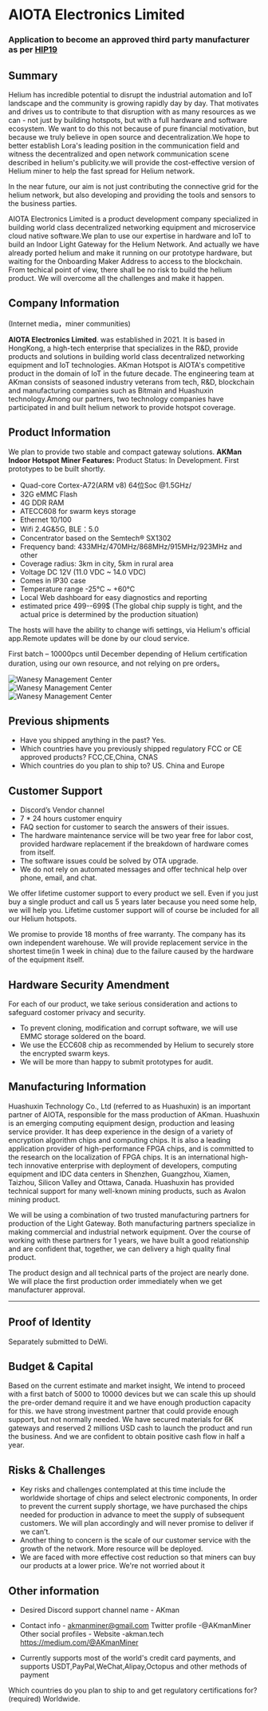 # AIOTA Electronics Limited

### Application to become an approved third party manufacturer as per [HIP19](https://github.com/helium/HIP/blob/master/0019-third-party-manufacturers.md)

## Summary

Helium has incredible potential to disrupt the industrial automation and IoT landscape and the community is growing rapidly day by day. That motivates and drives us to contribute to that disruption with as many resources as we can - not just by building hotspots, but with a full hardware and software ecosystem. We want to do this not because of pure financial motivation, but because we truly believe in open source and decentralization.We hope to better establish Lora's leading position in the communication field and witness the decentralized and open network communication scene described in helium's publicity.we will provide the cost-effective version of Helium miner to help the fast spread for Helium network.

In the near future, our aim is not just contributing the connective grid for the helium network, but also developing and providing the tools and sensors to the business parties.

AIOTA Electronics Limited is a product development company specialized in building world class decentralized networking equipment and microservice cloud native software.We plan to use our expertise in hardware and IoT to build an Indoor Light Gateway for the Helium Network. And actually we have already ported helium and make it running on our prototype hardware, but waiting for the Onboarding Maker Address to access to the blockchain. From techical point of view, there shall be no risk to build the helium product. We will overcome all the challenges and make it happen.

## Company Information
(Internet media，miner communities)

**AIOTA Electronics Limited**. was established in 2021. It is based in HongKong, a high-tech enterprise that specializes in the R&D, provide products and solutions in building world class decentralized networking equipment and IoT technologies. AKman Hotspot is AIOTA's competitive product in the domain of IoT in the future decade. The engineering team at AKman consists of seasoned industry veterans from tech, R&D, blockchain and manufacturing companies such as Bitmain and Huashuxin technology.Among our partners, two technology companies have participated in and built helium network to provide hotspot coverage.


## Product Information
We plan to provide two stable and compact gateway solutions.
**AKMan Indoor Hotspot Miner Features:** 
Product Status: In Development. First prototypes to be built shortly.

* Quad-core Cortex-A72(ARM v8) 64位Soc @1.5GHz/
* 32G eMMC Flash
* 4G DDR RAM
* ATECC608 for swarm keys storage
* Ethernet 10/100
* Wifi 2.4G&5G, BLE：5.0
* Concentrator based on the Semtech® SX1302
* Frequency band: 433MHz/470MHz/868MHz/915MHz/923MHz and other
* Coverage radius: 3km in city, 5km in rural area
* Voltage DC 12V (11.0 VDC ~ 14.0 VDC)
* Comes in IP30 case
* Temperature range -25°C ~ +60°C
* Local Web dashboard for easy diagnostics and reporting
* estimated price 499--699$ (The global chip supply is tight, and the actual price is determined by the production situation)


The hosts will have the ability to change wifi settings, via Helium's official app.Remote updates will be done by our cloud service.

First batch – 10000pcs until December depending of Helium certification duration, using our own resource, and not relying on pre orders。

<img src="http://akman.tech/img1.png" alt="Wanesy Management Center" />
<br/>

<img src="http://akman.tech/img2.png" alt="Wanesy Management Center" />
<br/>

<img src="http://akman.tech/img3.png" alt="Wanesy Management Center" />


## Previous shipments
* Have you shipped anything in the past? Yes.
* Which countries have you previously shipped regulatory FCC or CE approved products? FCC,CE,China, CNAS
* Which countries do you plan to ship to? US. China and Europe

## Customer Support ##

* Discord’s Vendor channel
* 7 * 24 hours customer enquiry
* FAQ section for customer to search the answers of their issues.
* The hardware maintenance service will be two year free for labor cost, provided hardware replacement if the breakdown of hardware comes from itself.
* The software issues could be solved by OTA upgrade.
* We do not rely on automated messages and offer technical help over phone, email, and chat.

We offer lifetime customer support to every product we sell. Even if you just buy a single product and call us 5 years later because you need some help, we will help you. Lifetime customer support will of course be included for all our Helium hotspots.

We promise to provide 18 months of free warranty. The company has its own independent warehouse. We will provide replacement service in the shortest time(in 1 week in china) due to the failure caused by the hardware of the equipment itself.

## Hardware Security Amendment ##

For each of our product, we take serious consideration and actions to safeguard costomer privacy and security.

* To prevent cloning, modification and corrupt software, we will use EMMC storage soldered on the board.
* We use the ECC608 chip as recommended by Helium to securely store the encrypted swarm keys.
* We will be more than happy to submit prototypes for audit. 

## Manufacturing Information ##
Huashuxin Technology Co., Ltd (referred to as Huashuxin) is an important partner of AIOTA, responsible for the mass production of AKman.
Huashuxin is an emerging computing equipment design, production and leasing service provider. It has deep experience in the design of a variety of encryption algorithm chips and computing chips. It is also a leading application provider of high-performance FPGA chips, and is committed to the research on the localization of FPGA chips. It is an international high-tech innovative enterprise with deployment of developers, computing equipment and IDC data centers in Shenzhen, Guangzhou, Xiamen, Taizhou, Silicon Valley and Ottawa, Canada. Huashuxin has provided technical support for many well-known mining products, such as Avalon mining product.

We will be using a combination of two trusted manufacturing partners for production of the Light Gateway. Both manufacturing partners specialize in making commercial and industrial network equipment. Over the course of working with these partners for 1 years, we have built a good relationship and are confident that, together, we can delivery a high quality final product.

The product design and all technical parts of the project are nearly done. We will place the first production order immediately when we get manufacturer approval.

---


## Proof of Identity

Separately submitted to DeWi.

## Budget & Capital
Based on the current estimate and market insight, We intend to proceed with a first batch of 5000 to 10000 devices but we can scale this up should the pre-order demand require it and we have enough production capacity for this. we have strong investment partner that could provide enough support, but not normally needed.
We have secured materials for 6K gateways and reserved 2 millions USD cash to launch the product and run the business. And we are confident to obtain positive cash flow in half a year.

## Risks & Challenges

* Key risks and challenges contemplated at this time include the worldwide shortage of chips and select electronic components, In order to prevent the current supply shortage, we have purchased the chips needed for production in advance to meet the supply of subsequent customers. We will plan accordingly and will never promise to deliver if we can’t.
* Another thing to concern is the scale of our customer service with the growth of the network. More resource will be deployed.
* We are faced with more effective cost reduction so that miners can buy our products at a lower price. We're not worried about it

## Other information

* Desired Discord support channel name - AKman
* Contact info - akmanminer@gmail.com
Twitter profile -@AKmanMiner
Other social profiles -
Website -akman.tech
https://medium.com/@AKmanMiner

* Currently supports most of the world's credit card payments, and supports USDT,PayPal,WeChat,Alipay,Octopus and other methods of payment


Which countries do you plan to ship to and get regulatory certifications for? (required)
Worldwide.
